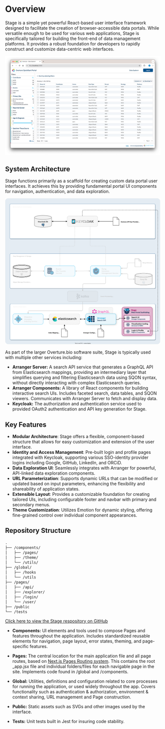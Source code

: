 # Overview

Stage is a simple yet powerful React-based user interface framework designed to facilitate the creation of browser-accessible data portals. While versatile enough to be used for various web applications, Stage is specifically tailored for building the front-end of data management platforms. It provides a robust foundation for developers to rapidly construct and customize data-centric web interfaces.

![Stage Scaffolding](./assets/portal.png 'Stage Scaffolding')


## System Architecture

Stage functions primarily as a scaffold for creating custom data portal user interfaces. It achieves this by providing fundamental portal UI components for navigation, authentication, and data exploration.

![Stage Dev](./assets/stageDev.svg 'Stage Dev Environment')

As part of the larger Overture.bio software suite, Stage is typically used with multiple other services including:

- **Arranger Server:** A search API service that generates a GraphQL API from Elasticsearch mappings, providing an intermediary layer that simplifies querying and filtering Elasticsearch data using SQON syntax, without directly interacting with complex Elasticsearch queries.
- **Arranger Components:** A library of React components for building interactive search UIs. Includes faceted search, data tables, and SQON viewers. Communicates with Arranger Server to fetch and display data.
- **Keycloak:** The authorization and authentication service used to provided OAuth2 authentication and API key generation for Stage.

## Key Features

- **Modular Architecture**: Stage offers a flexible, component-based structure that allows for easy customization and extension of the user interface.
- **Identity and Access Management**: Pre-built login and profile pages integrated with Keycloak, supporting various SSO-identity provider logins including Google, GitHub, LinkedIn, and ORCiD.
- **Data Exploration UI**: Seamlessly integrates with Arranger for powerful, API-linked data exploration components.
- **URL Parameterization**: Supports dynamic URLs that can be modified or updated based on input parameters, enhancing the flexibility and shareability of application states.
- **Extensible Layout**: Provides a customizable foundation for creating tailored UIs, including configurable footer and navbar with primary and secondary menus.
- **Theme Customization**: Utilizes Emotion for dynamic styling, offering fine-grained control over individual component appearances.

## Repository Structure

```
.
├── /components/
│   ├── /pages/
│   ├── /theme/
│   └── /utils/
├── /global/
│   ├── /hooks
│   └── /utils
├── /pages/
│   ├── /api/
│   ├── /explorer/
│   ├── /login/
│   └── /user/
├── /public
└── /tests
```

[Click here to view the Stage respository on GitHub](https://github.com/overture-stack/stage)

- **Components:** UI elements and tools used to compose Pages and features throughout the application. Includes standardized reusable elements for navigation, page layout, error states, theming, and page-specific features.

- **Pages:** The central location for the main application file and all page routes, based on [Next.js Pages Routing system](https://nextjs.org/docs/pages/building-your-application/routing). This contains the root \_app.jsx file and individual folders/files for each navigable page in the site. Implements code found in /global and /components.

- **Global:** Utilities, definitions and configuration related to core processes for running the application, or used widely throughout the app. Covers functionality such as authentication & authorization, environment & context sharing, URL management and Page construction.

- **Public:** Static assets such as SVGs and other images used by the interface.

- **Tests:** Unit tests built in Jest for insuring code stability.
